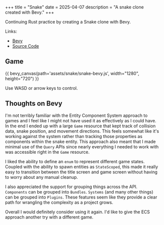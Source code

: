 +++
title = "Snake"
date = 2025-04-07
description = "A snake clone created with Bevy."
+++

Continuing Rust practice by creating a Snake clone with Bevy.

Links:
- [Bevy](https://bevyengine.org/)
- [Source Code](https://github.com/dlittleton/snake-bevy)

## Game

{{ bevy_canvas(path='assets/snake/snake-bevy.js', width="1280", height="720") }}

Use WASD or arrow keys to control.

## Thoughts on Bevy

I'm not terribly familiar with the Entity Component System approach to games and
I feel like I might not have used it as effectively as I could have. In the end
I ended up with a large `Game` resource that kept track of collision data, snake
position, and movement directions. This feels somewhat like it's working against
the system rather than tracking those properties as components within the snake
entity. This approach also meant that I made minimal use of the `Query` APIs
since nearly everything I needed to work with was accessible right in the `Game`
resource.

I liked the ability to define an `enum` to represent different game
states. Coupled with the ability to spawn entities as `StateScoped`, this made
it really easy to transition between the title screen and game screen without
having to worry about any manual cleanup.

I also appreciated the support for grouping things across the API. `Components`
can be grouped into `Bundles`. `Systems` (and many other things) can be grouped
into `Plugins`. These features seem like they provide a clear path for wrangling
the complexity as a project grows.

Overall I would definitely consider using it again. I'd like to give the ECS
approach another try with a different game.
